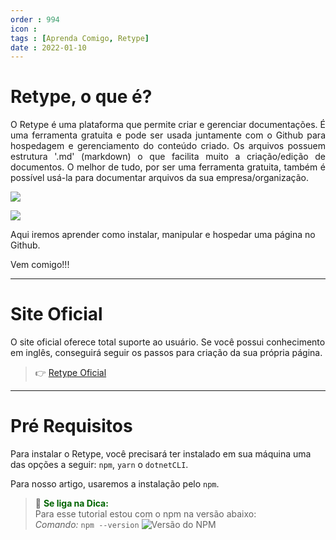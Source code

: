 ```yaml
---
order : 994
icon : 
tags : [Aprenda Comigo, Retype]
date : 2022-01-10
---
```


# Retype, o que é?
<p style="text-align: justify;"> O Retype é uma plataforma que permite criar e gerenciar documentações.
É uma ferramenta gratuita e pode ser usada juntamente com o Github para hospedagem e gerenciamento do conteúdo criado.
Os arquivos possuem estrutura '.md' (markdown) o que facilita muito a criação/edição de documentos.
O melhor de tudo, por ser uma ferramenta gratuita, também é possível usá-la para documentar arquivos da sua empresa/organização.</p>

![](../img/barra.png)

![](../img/Retype.png)


Aqui iremos aprender como instalar, manipular e hospedar uma página no Github.

Vem comigo!!!


---

# Site Oficial
O site oficial oferece total suporte ao usuário. 
Se você possui conhecimento em inglês, conseguirá seguir os passos para criação da sua própria página.

>👉 [Retype Oficial](https://retype.com/)

---

# Pré Requisitos
Para instalar o Retype, você precisará ter instalado em sua máquina uma das opções a seguir:
`npm`, `yarn` o `dotnetCLI`.

Para nosso artigo, usaremos a instalação pelo `npm`.

>🤩 <span style="color:darkgreen">**Se liga na Dica:** </span>  
Para esse tutorial estou com o npm na versão abaixo: <br>
_Comando:_ `npm --version`
![Versão do NPM](../img/npm.png "NPM")


 

